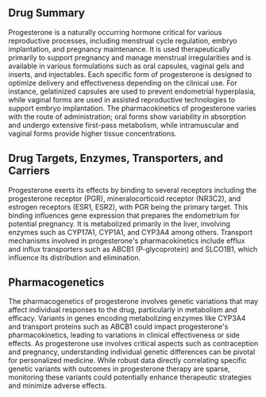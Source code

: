 ## Drug Summary
Progesterone is a naturally occurring hormone critical for various reproductive processes, including menstrual cycle regulation, embryo implantation, and pregnancy maintenance. It is used therapeutically primarily to support pregnancy and manage menstrual irregularities and is available in various formulations such as oral capsules, vaginal gels and inserts, and injectables. Each specific form of progesterone is designed to optimize delivery and effectiveness depending on the clinical use. For instance, gelatinized capsules are used to prevent endometrial hyperplasia, while vaginal forms are used in assisted reproductive technologies to support embryo implantation. The pharmacokinetics of progesterone varies with the route of administration; oral forms show variability in absorption and undergo extensive first-pass metabolism, while intramuscular and vaginal forms provide higher tissue concentrations.

## Drug Targets, Enzymes, Transporters, and Carriers
Progesterone exerts its effects by binding to several receptors including the progesterone receptor (PGR), mineralocorticoid receptor (NR3C2), and estrogen receptors (ESR1, ESR2), with PGR being the primary target. This binding influences gene expression that prepares the endometrium for potential pregnancy. It is metabolized primarily in the liver, involving enzymes such as CYP17A1, CYP1A1, and CYP3A4 among others. Transport mechanisms involved in progesterone's pharmacokinetics include efflux and influx transporters such as ABCB1 (P-glycoprotein) and SLCO1B1, which influence its distribution and elimination.

## Pharmacogenetics
The pharmacogenetics of progesterone involves genetic variations that may affect individual responses to the drug, particularly in metabolism and efficacy. Variants in genes encoding metabolizing enzymes like CYP3A4 and transport proteins such as ABCB1 could impact progesterone's pharmacokinetics, leading to variations in clinical effectiveness or side effects. As progesterone use involves critical aspects such as contraception and pregnancy, understanding individual genetic differences can be pivotal for personalized medicine. While robust data directly correlating specific genetic variants with outcomes in progesterone therapy are sparse, monitoring these variants could potentially enhance therapeutic strategies and minimize adverse effects.